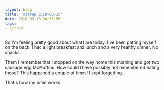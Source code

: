 ```yaml
---
layout: blog
title: 'sitrep 2018-03-15'
date: 2018-03-16 04:37:56
tags:
- sitrep
---
```


So I'm feeling pretty good about what I are today. I've been patting myself on the back. I had a light breakfast and lunch and a very healthy dinner. No snacks.

Them I remember that I stopped on the way home this morning and got two sausage egg McMuffins. How could I have possibly not remembered eating those? This happened a couple of times! I kept forgetting. 

That's how my brain works. 